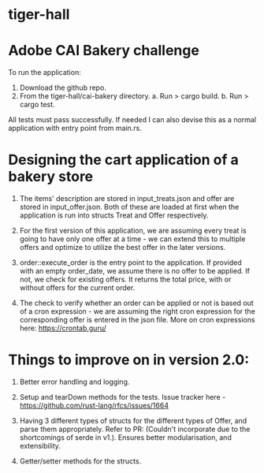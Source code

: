 # tiger-hall
Adobe CAI Bakery challenge
==========================

To run the application:
1. Download the github repo.
2. From the tiger-hall/cai-bakery directory. 
	a. Run > cargo build.
	b. Run > cargo test.

All tests must pass successfully. 
If needed I can also devise this as a normal application with entry point from main.rs.

Designing the cart application of a bakery store
================================================

1. The items' description are stored in input_treats.json and offer are stored in input_offer.json. Both of these are loaded at first when the application is run into structs Treat and Offer respectively.

2. For the first version of this application, we are assuming every treat is going to have only one offer at a time - we can extend this to multiple offers and optimize to utilize the best offer in the later versions.

3. order::execute_order is the entry point to the application. If provided with an empty order_date, we assume there is no offer to be applied. If not, we check for existing offers. It returns the total price, with or without offers for the current order.

4. The check to verify whether an order can be applied or not is based out of a cron expression - we are assuming the right cron expression for the corresponding offer is entered in the json file. More on cron expressions here: https://crontab.guru/

Things to improve on in version 2.0:
====================================

1. Better error handling and logging.

2. Setup and tearDown methods for the tests. Issue tracker here - https://github.com/rust-lang/rfcs/issues/1664
    
3. Having 3 different types of structs for the different types of Offer, and parse them appropriately. Refer to PR: (Couldn't incorporate due to the shortcomings of serde in v1.). Ensures better modularisation, and extensibility.

4. Getter/setter methods for the structs.